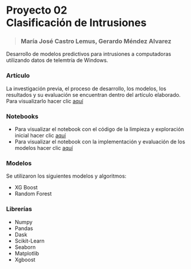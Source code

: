 # Proyecto 02 <br> Clasificación de Intrusiones
> ### María José Castro Lemus, Gerardo Méndez Alvarez

Desarrollo de modelos predictivos para intrusiones a computadoras utilizando datos de telemtría de Windows.

### Artículo ###
La investigación previa, el proceso de desarrollo, los modelos, los resultados y su evaluación se encuentran dentro del artículo elaborado. Para visualizarlo hacer clic [aquí](article.pdf)

### Notebooks ###
* Para visualizar el notebook con el código de la limpieza y exploración inicial hacer clic [aquí](cleaning.ipynb)
* Para visualizar el notebook con la implementación y evaluación de los modelos hacer clic [aquí](models.ipynb)

### Modelos ###
Se utilizaron los siguientes modelos y algoritmos:
* XG Boost
* Random Forest

### Librerías ###
* Numpy
* Pandas
* Dask
* Scikit-Learn
* Seaborn
* Matplotlib
* Xgboost
